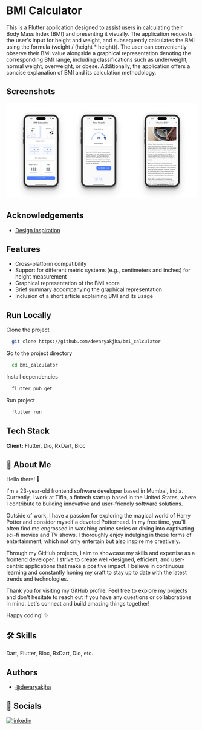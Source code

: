 # BMI Calculator

This is a Flutter application designed to assist users in calculating their Body Mass Index (BMI) and presenting it visually. The application requests the user's input for height and weight, and subsequently calculates the BMI using the formula (weight / (height * height)). The user can conveniently observe their BMI value alongside a graphical representation denoting the corresponding BMI range, including classifications such as underweight, normal weight, overweight, or obese. Additionally, the application offers a concise explanation of BMI and its calculation methodology.

## Screenshots

![App Screenshot](/assets/ss_1.png)

## Acknowledgements

- [Design inspiration](https://dribbble.com/shots/14076282-BMI-calculator-Daily-UI-004)

## Features

- Cross-platform compatibility
- Support for different metric systems (e.g., centimeters and inches) for height measurement
- Graphical representation of the BMI score
- Brief summary accompanying the graphical representation
- Inclusion of a short article explaining BMI and its usage

## Run Locally

Clone the project

```bash
  git clone https://github.com/devaryakjha/bmi_calculator
```

Go to the project directory

```bash
  cd bmi_calculator
```

Install dependencies

```bash
  flutter pub get
```

Run project

```bash
  flutter run
```

## Tech Stack

**Client:** Flutter, Dio, RxDart, Bloc

## 🚀 About Me

Hello there! 👋

I'm a 23-year-old frontend software developer based in Mumbai, India. Currently, I work at Tifin, a fintech startup based in the United States, where I contribute to building innovative and user-friendly software solutions.

Outside of work, I have a passion for exploring the magical world of Harry Potter and consider myself a devoted Potterhead. In my free time, you'll often find me engrossed in watching anime series or diving into captivating sci-fi movies and TV shows. I thoroughly enjoy indulging in these forms of entertainment, which not only entertain but also inspire me creatively.

Through my GitHub projects, I aim to showcase my skills and expertise as a frontend developer. I strive to create well-designed, efficient, and user-centric applications that make a positive impact. I believe in continuous learning and constantly honing my craft to stay up to date with the latest trends and technologies.

Thank you for visiting my GitHub profile. Feel free to explore my projects and don't hesitate to reach out if you have any questions or collaborations in mind. Let's connect and build amazing things together!

Happy coding! ✨

## 🛠 Skills

Dart, Flutter, Bloc, RxDart, Dio, etc.

## Authors

- [@devaryakjha](https://github.com/devaryakjha)

## 🔗 Socials

[![linkedin](https://img.shields.io/badge/linkedin-0A66C2?style=for-the-badge&logo=linkedin&logoColor=white)](https://www.linkedin.com/in/devaryakjha/)
